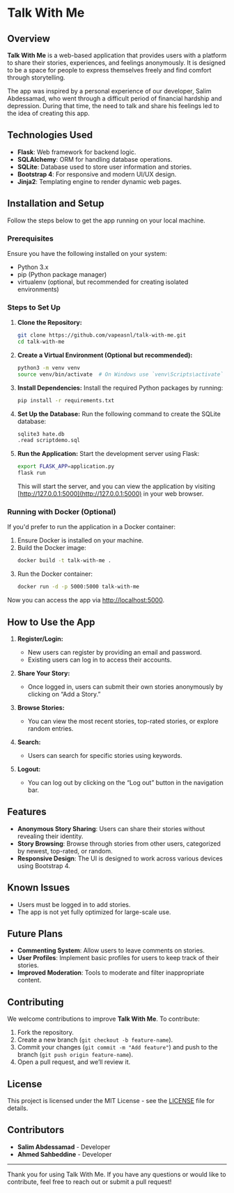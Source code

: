 # Talk With Me

## Overview
**Talk With Me** is a web-based application that provides users with a platform to share their stories, experiences, and feelings anonymously. It is designed to be a space for people to express themselves freely and find comfort through storytelling.

The app was inspired by a personal experience of our developer, Salim Abdessamad, who went through a difficult period of financial hardship and depression. During that time, the need to talk and share his feelings led to the idea of creating this app.

## Technologies Used
- **Flask**: Web framework for backend logic.
- **SQLAlchemy**: ORM for handling database operations.
- **SQLite**: Database used to store user information and stories.
- **Bootstrap 4**: For responsive and modern UI/UX design.
- **Jinja2**: Templating engine to render dynamic web pages.

## Installation and Setup
Follow the steps below to get the app running on your local machine.

### Prerequisites
Ensure you have the following installed on your system:
- Python 3.x
- pip (Python package manager)
- virtualenv (optional, but recommended for creating isolated environments)

### Steps to Set Up

1. **Clone the Repository:**
   ```bash
   git clone https://github.com/vapeasnl/talk-with-me.git
   cd talk-with-me
   ```

2. **Create a Virtual Environment (Optional but recommended):**
   ```bash
   python3 -m venv venv
   source venv/bin/activate  # On Windows use `venv\Scripts\activate`
   ```

3. **Install Dependencies:**
   Install the required Python packages by running:
   ```bash
   pip install -r requirements.txt
   ```

4. **Set Up the Database:**
   Run the following command to create the SQLite database:
   ```bash
   sqlite3 hate.db
   .read scriptdemo.sql
   ```

5. **Run the Application:**
   Start the development server using Flask:
   ```bash
   export FLASK_APP=application.py
   flask run
   ```

   This will start the server, and you can view the application by visiting [http://127.0.0.1:5000](http://127.0.0.1:5000) in your web browser.

### Running with Docker (Optional)
If you'd prefer to run the application in a Docker container:
1. Ensure Docker is installed on your machine.
2. Build the Docker image:
   ```bash
   docker build -t talk-with-me .
   ```
3. Run the Docker container:
   ```bash
   docker run -d -p 5000:5000 talk-with-me
   ```

Now you can access the app via [http://localhost:5000](http://localhost:5000).

## How to Use the App

1. **Register/Login:**
   - New users can register by providing an email and password.
   - Existing users can log in to access their accounts.

2. **Share Your Story:**
   - Once logged in, users can submit their own stories anonymously by clicking on “Add a Story.”

3. **Browse Stories:**
   - You can view the most recent stories, top-rated stories, or explore random entries.

4. **Search:**
   - Users can search for specific stories using keywords.

5. **Logout:**
   - You can log out by clicking on the “Log out” button in the navigation bar.

## Features
- **Anonymous Story Sharing**: Users can share their stories without revealing their identity.
- **Story Browsing**: Browse through stories from other users, categorized by newest, top-rated, or random.
- **Responsive Design**: The UI is designed to work across various devices using Bootstrap 4.

## Known Issues
- Users must be logged in to add stories.
- The app is not yet fully optimized for large-scale use.

## Future Plans
- **Commenting System**: Allow users to leave comments on stories.
- **User Profiles**: Implement basic profiles for users to keep track of their stories.
- **Improved Moderation**: Tools to moderate and filter inappropriate content.
  
## Contributing
We welcome contributions to improve **Talk With Me**. To contribute:
1. Fork the repository.
2. Create a new branch (`git checkout -b feature-name`).
3. Commit your changes (`git commit -m "Add feature"`) and push to the branch (`git push origin feature-name`).
4. Open a pull request, and we’ll review it.

## License
This project is licensed under the MIT License - see the [LICENSE](LICENSE) file for details.

## Contributors
- **Salim Abdessamad** - Developer
- **Ahmed Sahbeddine** - Developer

---

Thank you for using Talk With Me. If you have any questions or would like to contribute, feel free to reach out or submit a pull request!
